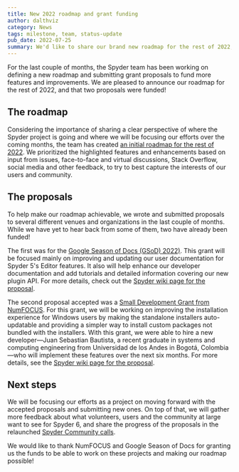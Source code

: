 ```yaml
---
title: New 2022 roadmap and grant funding
author: dalthviz
category: News
tags: milestone, team, status-update
pub_date: 2022-07-25
summary: We'd like to share our brand new roadmap for the rest of 2022, powered by the feedback of users like you. We're also excited to announce two new grants we've been awarded, which fund significant improvements to Spyder's Windows installers and user/developer documentation.
---
```


For the last couple of months, the Spyder team has been working on defining a new roadmap and submitting grant proposals to fund more features and improvements.
We are pleased to announce our roadmap for the rest of 2022, and that two proposals were funded!

## The roadmap

Considering the importance of sharing a clear perspective of where the Spyder project is going and where we will be focusing our efforts over the coming months, the team has created [an initial roadmap for the rest of 2022](https://github.com/spyder-ide/spyder/wiki/Roadmap).
We prioritized the highlighted features and enhancements based on input from issues, face-to-face and virtual discussions, Stack Overflow, social media and other feedback, to try to best capture the interests of our users and community.

## The proposals

To help make our roadmap achievable, we wrote and submitted proposals to several different venues and organizations in the last couple of months.
While we have yet to hear back from some of them, two have already been funded!

The first was for the [Google Season of Docs (GSoD) 2022)](https://developers.google.com/season-of-docs/docs).
This grant will be focused mainly on improving and updating our user documentation for Spyder 5's Editor features.
It also will help enhance our developer documentation and add tutorials and detailed information covering our new plugin API.
For more details, check out the [Spyder wiki page for the proposal](https://github.com/spyder-ide/spyder/wiki/GSoD-2022-Project-Proposal).

The second proposal accepted was a [Small Development Grant from NumFOCUS](https://numfocus.org/programs/small-development-grants).
For this grant, we will be working on improving the installation experience for Windows users by making the standalone installers auto-updatable and providing a simpler way to install custom packages not bundled with the installers.
With this grant, we were able to hire a new developer—Juan Sebastian Bautista, a recent graduate in systems and computing engineering from Universidad de los Andes in Bogotá, Colombia—who will implement these features over the next six months.
For more details, see the [Spyder wiki page for the proposal](https://github.com/spyder-ide/spyder/wiki/NumFOCUS-Small-Development-Grant-2022).

## Next steps

We will be focusing our efforts as a project on moving forward with the accepted proposals and submitting new ones.
On top of that, we will gather more feedback about what volunteers, users and the community at large want to see for Spyder 6, and share the progress of the proposals in the relaunched [Spyder Community calls](https://github.com/spyder-ide/community#spyder-communitycalls).

We would like to thank NumFOCUS and Google Season of Docs for granting us the funds to be able to work on these projects and making our roadmap possible!
